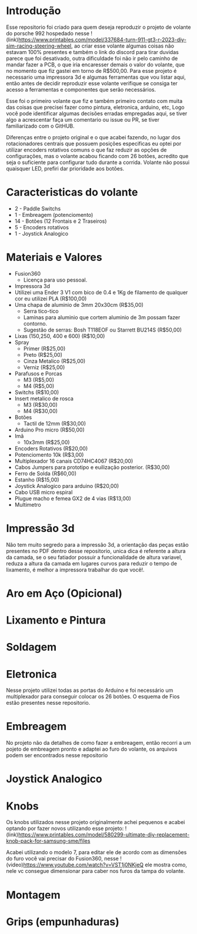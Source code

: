 # Introdução

Esse repositorio foi criado para quem deseja reproduzir o projeto de volante do porsche 992 hospedado nesse !(link)https://www.printables.com/model/337684-turn-911-gt3-r-2023-diy-sim-racing-steering-wheel, ao criar esse volante algumas coisas não estavam 100% presentes e também o link do discord para tirar duvidas parece que foi desativado, outra dificuldade foi não ir pelo caminho de mandar fazer a PCB, o que iria encaresser demais o valor do volante, que no momento que fiz gastei em torno de R$500,00. Para esse projeto é necessario uma impressora 3d e algumas ferramentas que vou listar aqui, então antes de decidir reproduzir esse volante verifique se consiga ter acesso a ferramentas e componentes que serão necessários.

Esse foi o primeiro volante que fiz e também primeiro contato com muita das coisas que precisei fazer como pintura, eletronica, arduino, etc, Logo você pode identificar algumas decisões erradas empregadas aqui, se tiver algo a acrescentar faça um comentario ou issue ou PR, se tiver familiarizado com o GitHUB.

Diferenças entre o projeto original e o que acabei fazendo, no lugar dos rotacionadores centrais que possuem posições especificas eu optei por utilizar encoders rotativos comuns o que faz reduzir as opções de configurações, mas o volante acabou ficando com 26 botões, acredito que seja o suficiente para configurar tudo durante a corrida. Volante não possui quaisquer LED, prefiri dar prioridade aos botões.

# Caracteristicas do volante

- 2 - Paddle Switchs
- 1 - Embreagem (potenciomento)
- 14 - Botões (12 Frontais e 2 Traseiros)
- 5 - Encoders rotativos 
- 1 - Joystick Analogico

# Materiais e Valores

 - Fusion360
    - Licença para uso pessoal.
- Impressora 3d 
 - Utilizei uma Ender 3 V1 com bico de 0.4 e 1Kg de filamento de qualquer cor eu utilizei PLA (R$100,00)
 - Uma chapa de aluminio de 3mm 20x30cm (R$35,00)
    - Serra tico-tico
    - Laminas para aluminio que cortem aluminio de 3m possam fazer contorno. 
    - Sugestão de serras: Bosh T118EOF ou Starrett BU214S (R$50,00)
- Lixas (150,250, 400 e 600) (R$10,00)
- Spray 
    - Primer (R$25,00)
    - Preto (R$25,00)
    - Cinza Metalico (R$25,00)
    - Verniz (R$25,00)
- Parafusos e Porcas
  - M3 (R$5,00)
  - M4 (R$5,00)
- Switchs (R$10,00)
- Insert metalico de rosca
    - M3 (R$30,00)
    - M4 (R$30,00)
- Botões
    - Tactil de 12mm (R$30,00)
- Arduino Pro micro (R$50,00)
- Imã 
    - 10x3mm (R$25,00)
- Encoders Rotativos (R$20,00)
- Potenciomento 10k (R$3,00)
- Multiplexador 16 canais CD74HC4067 (R$20,00)
- Cabos Jumpers para prototipo e euilização posterior. (R$30,00)
- Ferro de Solda (R$60,00)
- Estanho (R$15,00)
- Joystick Analogico para arduino (R$20,00)
- Cabo USB micro espiral
- Plugue macho e femea GX2 de 4 vias (R$13,00)
- Multimetro 

# Impressão 3d

Não tem muito segredo para a impressão 3d, a orientação das peças estão presentes no PDF dentro desse repositorio, unica dica é referente a altura da camada, se o seu fatiador possuir a funcionalidade de altura variavel, reduza a altura da camada em lugares curvos para reduzir o tempo de lixamento, é melhor a impressora trabalhar do que você!.

# Aro em Aço (Opicional)

# Lixamento e Pintura

# Soldagem

# Eletronica

Nesse projeto utilizei todas as portas do Arduino e foi necessário um multiplexador para conseguir colocar os 26 botões.
O esquema de Fios estão presentes nesse repositorio.

# Embreagem

No projeto não da detalhes de como fazer a embreagem, então recorri a um pojeto de embreagem pronto e adaptei ao furo do volante, os arquivos podem ser encontrados nesse repositorio

# Joystick Analogico

# Knobs

Os knobs utilizados nesse projeto originalmente achei pequenos e acabei optando por fazer novos utilizando esse projeto: !(link)https://www.printables.com/model/580299-ultimate-diy-replacement-knob-pack-for-samsung-sme/files

Acabei utilizando o modelo 7, para editar ele de acordo com as dimensões do furo você vai precisar do Fusion360, nesse !(video)https://www.youtube.com/watch?v=VST1j0NKjeQ ele mostra como, nele vc consegue dimensionar para caber nos furos da tampa do volante.

# Montagem

# Grips (empunhaduras)


